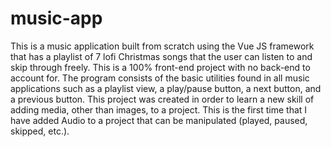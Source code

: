 # music-app
This is a music application built from scratch using the Vue JS framework that has a playlist of 7 lofi Christmas songs that the user can listen to and skip through freely. This is a 100% front-end project with no back-end to account for. The program consists of the basic utilities found in all music applications such as a playlist view, a play/pause button, a next button, and a previous button. This project was created in order to learn a new skill of adding media, other than images, to a project. This is the first time that I have added Audio to a project that can be manipulated (played, paused, skipped, etc.).

